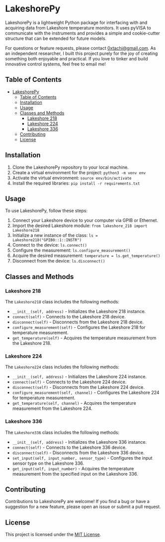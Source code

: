 # LakeshorePy
LakeshorePy is a lightweight Python package for interfacing with and acquiring data from Lakeshore temperature monitors. It uses pyVISA to communicate with the instruments and provides a simple and cookie-cutter structure that can be extended for future models.

For questions or feature requests, please contact 0xtachi@gmail.com. As an independent researcher, I built this project purely for the joy of creating something both enjoyable and practical. If you love to tinker and build innovative control systems, feel free to email me!

## Table of Contents

- [LakeshorePy](#lakeshorepy)
  - [Table of Contents](#table-of-contents)
  - [Installation](#installation)
  - [Usage](#usage)
  - [Classes and Methods](#classes-and-methods)
    - [Lakeshore 218](#lakeshore-218)
    - [Lakeshore 224](#lakeshore-224)
    - [Lakeshore 336](#lakeshore-336)
  - [Contributing](#contributing)
  - [License](#license)

## Installation

1. Clone the LakeshorePy repository to your local machine.
2. Create a virtual environment for the project: `python3 -m venv env`
3. Activate the virtual environment: `source env/bin/activate`
4. Install the required libraries: `pip install -r requirements.txt`

## Usage

To use LakeshorePy, follow these steps:

1. Connect your Lakeshore device to your computer via GPIB or Ethernet.
2. Import the desired Lakeshore module: `from lakeshore_218 import Lakeshore218`
3. Initialize a new instance of the class: `ls = Lakeshore218("GPIB0::1::INSTR")`
4. Connect to the device: `ls.connect()`
5. Configure the measurement: `ls.configure_measurement()`
6. Acquire the desired measurement: `temperature = ls.get_temperature()`
7. Disconnect from the device: `ls.disconnect()`

## Classes and Methods

### Lakeshore 218

The `Lakeshore218` class includes the following methods:

- `__init__(self, address)` - Initializes the Lakeshore 218 instance.
- `connect(self)` - Connects to the Lakeshore 218 device.
- `disconnect(self)` - Disconnects from the Lakeshore 218 device.
- `configure_measurement(self)` - Configures the Lakeshore 218 for temperature measurement.
- `get_temperature(self)` - Acquires the temperature measurement from the Lakeshore 218.

### Lakeshore 224

The `Lakeshore224` class includes the following methods:

- `__init__(self, address)` - Initializes the Lakeshore 224 instance.
- `connect(self)` - Connects to the Lakeshore 224 device.
- `disconnect(self)` - Disconnects from the Lakeshore 224 device.
- `configure_measurement(self, channel)` - Configures the Lakeshore 224 for temperature measurement.
- `get_temperature(self, channel)` - Acquires the temperature measurement from the Lakeshore 224.

### Lakeshore 336

The `Lakeshore336` class includes the following methods:

- `__init__(self, address)` - Initializes the Lakeshore 336 instance.
- `connect(self)` - Connects to the Lakeshore 336 device.
- `disconnect(self)` - Disconnects from the Lakeshore 336 device.
- `set_input(self, input_number, sensor_type)` - Configures the input sensor type on the Lakeshore 336.
- `get_input(self, input_number)` - Acquires the temperature measurement from the specified input on the Lakeshore 336.

## Contributing

Contributions to LakeshorePy are welcome! If you find a bug or have a suggestion for a new feature, please open an issue or submit a pull request.

## License

This project is licensed under the [MIT License](https://opensource.org/licenses/MIT).
